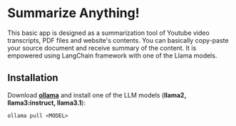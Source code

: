 # Summarize Anything!

This basic app is designed as a summarization tool of Youtube video transcripts, PDF files and website's contents. You can basically copy-paste your source document and receive summary of the content. It is empowered using LangChain framework with one of the Llama models. 

## Installation

Download <b>[ollama](https://ollama.com/download)</b> and install one of the LLM models (<b>llama2, llama3:instruct, llama3.1</b>):
```
ollama pull <MODEL>
```